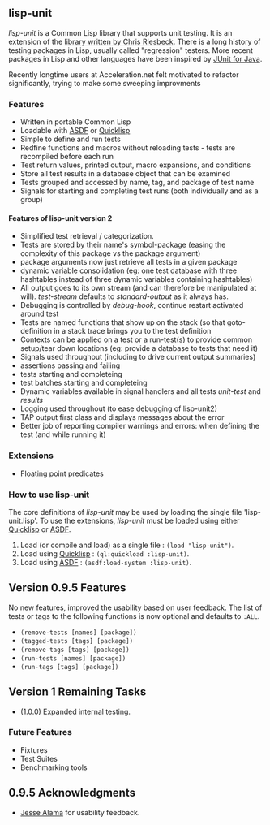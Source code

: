## lisp-unit

*lisp-unit* is a Common Lisp library that supports unit testing. It is
an extension of the [library written by Chris Riesbeck][orig]. There
is a long history of testing packages in Lisp, usually called
"regression" testers. More recent packages in Lisp and other languages
have been inspired by [JUnit for Java][JUnit].

Recently longtime users at Acceleration.net felt motivated to refactor
significantly, trying to make some sweeping improvments

### Features
* Written in portable Common Lisp
* Loadable with [ASDF] or [Quicklisp]
* Simple to define and run tests
* Redfine functions and macros without reloading tests - tests are
  recompiled before each run
* Test return values, printed output, macro expansions, and conditions
* Store all test results in a database object that can be examined
* Tests grouped and accessed by name, tag, and package of test name
* Signals for starting and completing test runs (both individually and
  as a group)

#### Features of lisp-unit version 2
* Simplified test retrieval / categorization.
 * Tests are stored by their name's symbol-package (easing the
   complexity of this package vs the package argument)
 * package arguments now just retrieve all tests in a given package
 * dynamic variable consolidation (eg: one test database with three hashtables
   instead of three dynamic variables containing hashtables)
* All output goes to its own stream (and can therefore be manipulated
  at will). *test-stream* defaults to *standard-output* as it always
  has.
* Debugging is controlled by *debug-hook*, continue restart activated
  around test
* Tests are named functions that show up on the stack (so that 
  goto-definition in a stack trace brings you to the test definition
* Contexts can be applied on a test or a run-test(s) to provide common
  setup/tear down locations (eg: provide a database to tests that need
  it)
* Signals used throughout (including to drive current output summaries)
 * assertions passing and failing
 * tests starting and completeing
 * test batches starting and completeing
 * Dynamic variables available in signal handlers and all tests
   *unit-test* and *results*
* Logging used throughout (to ease debugging of lisp-unit2)
* TAP output first class and displays messages about the error
* Better job of reporting compiler warnings and errors: when defining
  the test (and while running it)


### Extensions

* Floating point predicates

### How to use lisp-unit

The core definitions of *lisp-unit* may be used by loading the single
file 'lisp-unit.lisp'. To use the extensions, *lisp-unit* must be
loaded using either [Quicklisp][] or [ASDF][].

1. Load (or compile and load) as a single file : `(load "lisp-unit")`.
2. Load using [Quicklisp][] : `(ql:quickload :lisp-unit)`.
3. Load using [ASDF][] : `(asdf:load-system :lisp-unit)`.

## Version 0.9.5 Features

No new features, improved the usability based on user feedback. The
list of tests or tags to the following functions is now optional and
defaults to `:ALL`.

* `(remove-tests [names] [package])`
* `(tagged-tests [tags] [package])`
* `(remove-tags [tags] [package])`
* `(run-tests [names] [package])`
* `(run-tags [tags] [package])`

## Version 1 Remaining Tasks

* (1.0.0) Expanded internal testing.

### Future Features

* Fixtures
* Test Suites
* Benchmarking tools

[orig]: <http://www.cs.northwestern.edu/academics/courses/325/readings/lisp-unit.html>
  "Original Lisp Unit"
[wiki]: <https://github.com/OdonataResearchLLC/lisp-unit/wiki>
  "Lisp Unit Wiki"
[JUnit]: <http://www.junit.org> "JUnit"
[Quicklisp]: <http://www.quicklisp.org> "Quicklisp"
[ASDF]: <http://common-lisp.net/project/asdf/> "ASDF"
[TAP]: <http://testanything.org/> "Test Anything Protocol"

## 0.9.5 Acknowledgments

* [Jesse Alama][jessealama] for usability feedback.

[jessealama]: <https://github.com/jessealama> "Jesse Alama"
